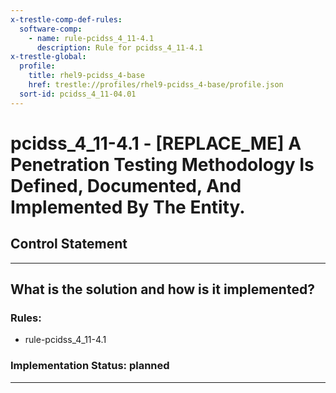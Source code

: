 ```yaml
---
x-trestle-comp-def-rules:
  software-comp:
    - name: rule-pcidss_4_11-4.1
      description: Rule for pcidss_4_11-4.1
x-trestle-global:
  profile:
    title: rhel9-pcidss_4-base
    href: trestle://profiles/rhel9-pcidss_4-base/profile.json
  sort-id: pcidss_4_11-04.01
---
```


# pcidss_4_11-4.1 - \[REPLACE_ME\] A Penetration Testing Methodology Is Defined, Documented, And Implemented By The Entity.

## Control Statement

______________________________________________________________________

## What is the solution and how is it implemented?

<!-- For implementation status enter one of: implemented, partial, planned, alternative, not-applicable -->

<!-- Note that the list of rules under ### Rules: is read-only and changes will not be captured after assembly to JSON -->

<!-- Add control implementation description here for control: pcidss_4_11-4.1 -->

### Rules:

  - rule-pcidss_4_11-4.1

### Implementation Status: planned

______________________________________________________________________

